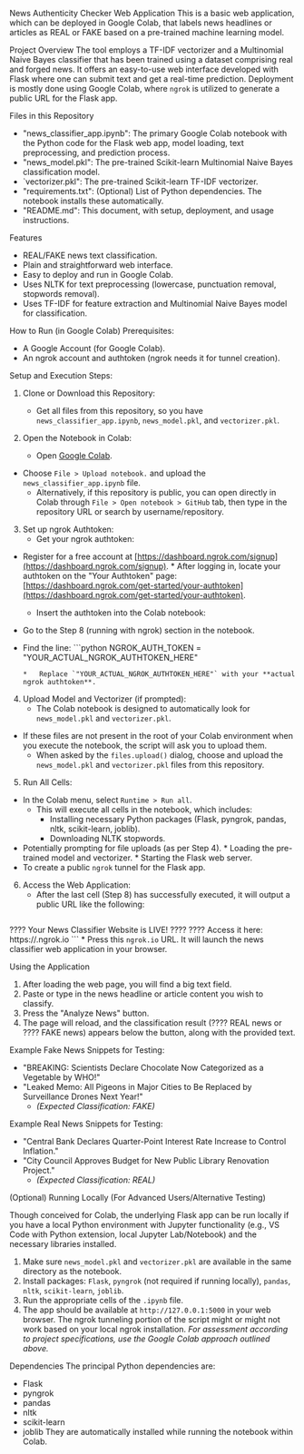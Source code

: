 News Authenticity Checker Web Application
This is a basic web application, which can be deployed in Google Colab, that labels news headlines or articles as REAL or FAKE based on a pre-trained machine learning model.

Project Overview
The tool employs a TF-IDF vectorizer and a Multinomial Naive Bayes classifier that has been trained using a dataset comprising real and forged news. It offers an easy-to-use web interface developed with Flask where one can submit text and get a real-time prediction. Deployment is mostly done using Google Colab, where `ngrok` is utilized to generate a public URL for the Flask app.

Files in this Repository
*   "news_classifier_app.ipynb": The primary Google Colab notebook with the Python code for the Flask web app, model loading, text preprocessing, and prediction process.
*   "news_model.pkl": The pre-trained Scikit-learn Multinomial Naive Bayes classification model.
*   `vectorizer.pkl": The pre-trained Scikit-learn TF-IDF vectorizer.
*   "requirements.txt": (Optional) List of Python dependencies. The notebook installs these automatically.
*   "README.md": This document, with setup, deployment, and usage instructions.

Features
*   REAL/FAKE news text classification.
*   Plain and straightforward web interface.
*   Easy to deploy and run in Google Colab.
*   Uses NLTK for text preprocessing (lowercase, punctuation removal, stopwords removal).
*   Uses TF-IDF for feature extraction and Multinomial Naive Bayes model for classification.

How to Run (in Google Colab)
Prerequisites:
*   A Google Account (for Google Colab).
*   An ngrok account and authtoken (ngrok needs it for tunnel creation).

Setup and Execution Steps:

1.  Clone or Download this Repository:
    *   Get all files from this repository, so you have `news_classifier_app.ipynb`, `news_model.pkl`, and `vectorizer.pkl`.

2.  Open the Notebook in Colab:
    *   Open [Google Colab](https://colab.research.google.com/).
*   Choose `File > Upload notebook.` and upload the `news_classifier_app.ipynb` file.
    *   Alternatively, if this repository is public, you can open directly in Colab through `File > Open notebook > GitHub` tab, then type in the repository URL or search by username/repository.

3.  Set up ngrok Authtoken:
    *   Get your ngrok authtoken:
*   Register for a free account at [https://dashboard.ngrok.com/signup](https://dashboard.ngrok.com/signup).
        *   After logging in, locate your authtoken on the "Your Authtoken" page: [https://dashboard.ngrok.com/get-started/your-authtoken](https://dashboard.ngrok.com/get-started/your-authtoken).
    * Insert the authtoken into the Colab notebook:
*   Go to the Step 8 (running with ngrok) section in the notebook.
*   Find the line:
            ```python
            NGROK_AUTH_TOKEN = "YOUR_ACTUAL_NGROK_AUTHTOKEN_HERE"

        *   Replace `"YOUR_ACTUAL_NGROK_AUTHTOKEN_HERE"` with your **actual ngrok authtoken**.

4.  Upload Model and Vectorizer (if prompted):
    *   The Colab notebook is designed to automatically look for `news_model.pkl` and `vectorizer.pkl`.
*   If these files are not present in the root of your Colab environment when you execute the notebook, the script will ask you to upload them.
    *   When asked by the `files.upload()` dialog, choose and upload the `news_model.pkl` and `vectorizer.pkl` files from this repository.

5.  Run All Cells:
*   In the Colab menu, select `Runtime > Run all`.
    *   This will execute all cells in the notebook, which includes:
        *   Installing necessary Python packages (Flask, pyngrok, pandas, nltk, scikit-learn, joblib).
        *   Downloading NLTK stopwords.
*   Potentially prompting for file uploads (as per Step 4).
        *   Loading the pre-trained model and vectorizer.
        *   Starting the Flask web server.
*   To create a public `ngrok` tunnel for the Flask app.

6.  Access the Web Application:
    *   After the last cell (Step 8) has successfully executed, it will output a public URL like the following:
        ```
???? Your News Classifier Website is LIVE! ????
        ???? Access it here: https://<random-string>.ngrok.io
        ```
    *   Press this `ngrok.io` URL. It will launch the news classifier web application in your browser.

Using the Application
1.  After loading the web page, you will find a big text field.
2.  Paste or type in the news headline or article content you wish to classify.
3.  Press the "Analyze News" button.
4.  The page will reload, and the classification result (???? REAL news or ???? FAKE news) appears below the button, along with the provided text.

Example Fake News Snippets for Testing:
*   "BREAKING: Scientists Declare Chocolate Now Categorized as a Vegetable by WHO!"
*   "Leaked Memo: All Pigeons in Major Cities to Be Replaced by Surveillance Drones Next Year!"
    *   *(Expected Classification: FAKE)*

Example Real News Snippets for Testing:
*   "Central Bank Declares Quarter-Point Interest Rate Increase to Control Inflation."
*   "City Council Approves Budget for New Public Library Renovation Project."
    *   *(Expected Classification: REAL)*

 (Optional) Running Locally (For Advanced Users/Alternative Testing)

Though conceived for Colab, the underlying Flask app can be run locally if you have a local Python environment with Jupyter functionality (e.g., VS Code with Python extension, local Jupyter Lab/Notebook) and the necessary libraries installed.

1.  Make sure `news_model.pkl` and `vectorizer.pkl` are available in the same directory as the notebook.
2.  Install packages: `Flask`, `pyngrok` (not required if running locally), `pandas`, `nltk`, `scikit-learn`, `joblib`.
3.  Run the appropriate cells of the `.ipynb` file.
4.  The app should be available at `http://127.0.0.1:5000` in your web browser. The ngrok tunneling portion of the script might or might not work based on your local ngrok installation.
*For assessment according to project specifications, use the Google Colab approach outlined above.*

 Dependencies
The principal Python dependencies are:
*   Flask
*   pyngrok
*   pandas
*   nltk
*   scikit-learn
*   joblib
They are automatically installed while running the notebook within Colab.
